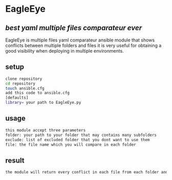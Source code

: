 # EagleEye
## _best yaml multiple files comparateur ever_



EagleEye is multiple files yaml comparateur ansible module that shows  conflicts between multiple folders and files it is very useful for obtaining a good visibility when deploying in multiple environments.


## setup



```sh
clone repository
cd repository
touch ansible.cfg
add this code to ansible.cfg 
[defaults]
library= your path to EagleEye.py
```



## usage
```sh
this module accept three parameters 
folder: your path to your folder that may contains many subfolders
exclude: list of excluded folder that you dont want to use them
file: the file name which you will compare in each folder

```
## result
```sh
the module will return every conflict in each file from each folder and will return also the source of conflict

```



